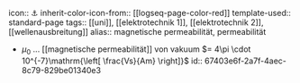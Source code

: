 icon:: ⚓
inherit-color-icon-from:: [[logseq-page-color-red]] 
template-used:: standard-page
tags:: [[uni]], [[elektrotechnik 1]], [[elektrotechnik 2]], [[wellenausbreitung]] 
alias:: magnetische permeabilität, permeabilität

- $\mu_0$ ... [[magnetische permeabilität]] von vakuum $= 4\pi \cdot 10^{-7}\mathrm{\left[ \frac{Vs}{Am} \right]}$
  id:: 67403e6f-2a7f-4aec-8c79-829be01340e3